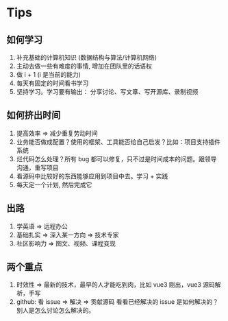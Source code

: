 <!--
 * Author  rhys.zhao
 * Date  2023-03-02 15:12:45
 * LastEditors  rhys.zhao
 * LastEditTime  2023-04-10 09:53:51
 * Description
-->

# Tips

## 如何学习

1. 补充基础的计算机知识 (数据结构与算法/计算机网络)
2. 主动去做一些有难度的事情, 增加在团队里的话语权
3. 做 i + 1 (i 是当前的能力)
4. 每天有固定的时间看书学习
5. 坚持学习。学习要有输出： 分享讨论、写文章、写开源库、录制视频

## 如何挤出时间

1. 提高效率 => 减少重复劳动时间
2. 业务能否做成配置？使用的框架、工具能否给自己启发？比如：项目支持插件系统
3. 烂代码怎么处理？所有 bug 都可以修复，只不过是时间成本的问题。跟领导沟通，重写项目
4. 看源码中比较好的东西能够应用到项目中去。学习 + 实践
5. 每天定一个计划, 然后完成它

## 出路

1. 学英语 => 远程办公
2. 基础扎实 => 深入某一方向 => 技术专家
3. 社区影响力 => 图文、视频、课程变现

## 两个重点

1. 时效性 => 最新的技术，最早的人才能吃到肉，比如 vue3 刚出，vue3 源码解析，手写
2. github: 看 issue => 解决 => 贡献源码 看看已经解决的 issue 是如何解决的？别人是怎么讨论怎么解决的。
